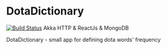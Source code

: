 # DotaDictionary

[![Build Status](https://travis-ci.org/fablerq/DotaDictionary.svg)](https://travis-ci.org/fablerq/DotaDictionary)
Akka HTTP & ReactJs & MongoDB

DotaDictionary - small app for defining dota words' frequency
